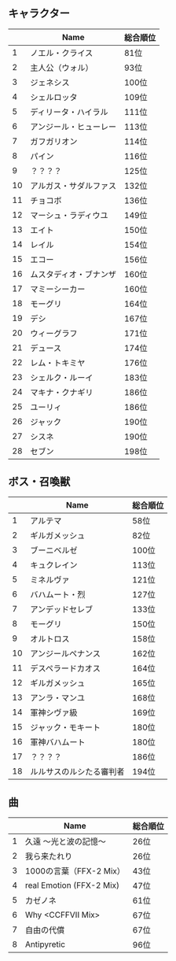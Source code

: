 # 

## キャラクター
||Name|総合順位|
|-|-|-|
|1|ノエル・クライス|81位|
|2|主人公（ウォル）|93位|
|3|ジェネシス|100位|
|4|シェルロッタ|109位|
|5|ディリータ・ハイラル|111位|
|6|アンジール・ヒューレー|113位|
|7|ガフガリオン|114位|
|8|パイン|116位|
|9|？？？？|125位|
|10|アルガス・サダルファス|132位|
|11|チョコボ|136位|
|12|マーシュ・ラディウユ|149位|
|13|エイト|150位|
|14|レイル|154位|
|15|エコー|156位|
|16|ムスタディオ・ブナンザ|160位|
|17|マミーシーカー|160位|
|18|モーグリ|164位|
|19|デシ|167位|
|20|ウィーグラフ|171位|
|21|デュース|174位|
|22|レム・トキミヤ|176位|
|23|シェルク・ルーイ|183位|
|24|マキナ・クナギリ|186位|
|25|ユーリィ|186位|
|26|ジャック|190位|
|27|シスネ|190位|
|28|セブン|198位|

## ボス・召喚獣
||Name|総合順位|
|-|-|-|
|1|アルテマ|58位|
|2|ギルガメッシュ|82位|
|3|ブーニベルゼ|100位|
|4|キュクレイン|113位|
|5|ミネルヴァ|121位|
|6|バハムート・烈|127位|
|7|アンデッドセレブ|133位|
|8|モーグリ|150位|
|9|オルトロス|158位|
|10|アンジールペナンス|162位|
|11|デスペラードカオス|164位|
|12|ギルガメッシュ|165位|
|13|アンラ・マンユ|168位|
|14|軍神シヴァ級|169位|
|15|ジャック・モキート|180位|
|16|軍神バハムート|180位|
|17|？？？？|186位|
|18|ルルサスのルシたる審判者|194位|

## 曲
||Name|総合順位|
|-|-|-|
|1|久遠 ～光と波の記憶～|26位|
|2|我ら来たれり|26位|
|3|1000の言葉（FFX-2 Mix）|43位|
|4|real Emotion (FFX-2 Mix)|47位|
|5|カゼノネ|61位|
|6|Why &lt;CCFFVII Mix&gt;|67位|
|7|自由の代償|67位|
|8|Antipyretic|96位|

